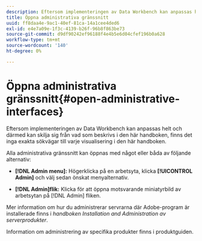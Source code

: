 ```yaml
---
description: Eftersom implementeringen av Data Workbench kan anpassas helt och därmed kan skilja sig från vad som beskrivs i den här handboken, finns det inga exakta sökvägar till varje visualisering i den här handboken.
title: Öppna administrativa gränssnitt
uuid: ff8daa4e-9ac1-40ef-81ca-14a1cee4ded6
exl-id: e4e7a09e-1f3c-4139-b26f-96b8f863be73
source-git-commit: d9df90242ef96188f4e4b5e6d04cfef196b0a628
workflow-type: tm+mt
source-wordcount: '140'
ht-degree: 0%

---
```


# Öppna administrativa gränssnitt{#open-administrative-interfaces}

Eftersom implementeringen av Data Workbench kan anpassas helt och därmed kan skilja sig från vad som beskrivs i den här handboken, finns det inga exakta sökvägar till varje visualisering i den här handboken.

Alla administrativa gränssnitt kan öppnas med något eller båda av följande alternativ:

* **[!DNL Admin menu]:** Högerklicka på en arbetsyta, klicka  **[!UICONTROL Admin]** och välj sedan önskat menyalternativ.

* **[!DNL Admin]flik:** Klicka för att öppna motsvarande miniatyrbild av arbetsytan på  [!DNL Admin] fliken.

Mer information om hur du administrerar servrarna där Adobe-program är installerade finns i *handboken Installation and Administration av serverprodukter*.

Information om administrering av specifika produkter finns i produktguiden.
